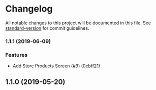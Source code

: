 # Changelog

All notable changes to this project will be documented in this file. See [standard-version](https://github.com/conventional-changelog/standard-version) for commit guidelines.

### 1.1.1 (2019-06-09)


### Features

* Add Store Products Screen ([#9](https://github.com/creatrixity/delight-ui/issues/9)) ([0cbff21](https://github.com/creatrixity/delight-ui/commit/0cbff21))



## 1.1.0 (2019-05-20)
